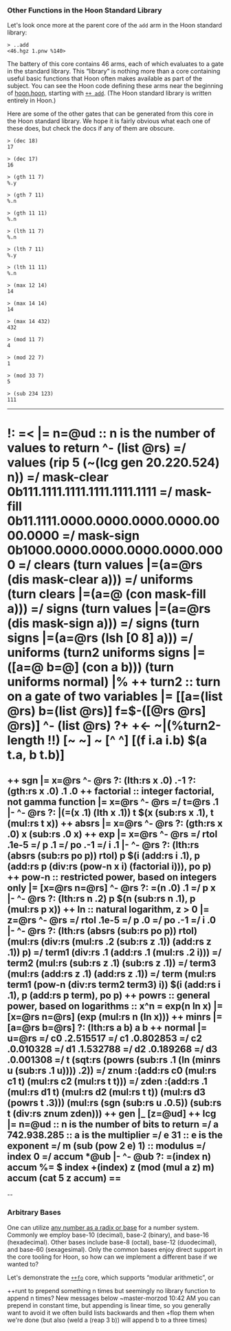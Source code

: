 ### Other Functions in the Hoon Standard Library

Let's look once more at the parent core of the `add` arm in the Hoon standard library:

```hoon
> ..add
<46.hgz 1.pnw %140>
```

The battery of this core contains 46 arms, each of which evaluates to a gate in the standard library.  This “library” is nothing more than a core containing useful basic functions that Hoon often makes available as part of the subject.  You can see the Hoon code defining these arms near the beginning of [hoon.hoon](https://github.com/urbit/urbit/blob/master/pkg/arvo/sys/hoon.hoon), starting with [`++ add`](https://github.com/urbit/urbit/blob/master/pkg/arvo/sys/hoon.hoon#L21).  (The Hoon standard library is written entirely in Hoon.)

Here are some of the other gates that can be generated from this core in the Hoon standard library.  We hope it is fairly obvious what each one of these does, but check the docs if any of them are obscure.  <!-- TODO really? rework this -->

```hoon
> (dec 18)
17

> (dec 17)
16

> (gth 11 7)
%.y

> (gth 7 11)
%.n

> (gth 11 11)
%.n

> (lth 11 7)
%.n

> (lth 7 11)
%.y

> (lth 11 11)
%.n

> (max 12 14)
14

> (max 14 14)
14

> (max 14 432)
432

> (mod 11 7)
4

> (mod 22 7)
1

> (mod 33 7)
5

> (sub 234 123)
111
```

---

!:
=<
|=  n=@ud  :: n is the number of values to return
^-  (list @rs)
=/  values  (rip 5 (~(lcg gen 20.220.524) n))
=/  mask-clear           0b111.1111.1111.1111.1111.1111
=/  mask-fill   0b11.1111.0000.0000.0000.0000.0000.0000
=/  mask-sign           0b1000.0000.0000.0000.0000.0000
=/  clears    (turn values |=(a=@rs (dis mask-clear a)))
=/  uniforms  (turn clears |=(a=@ (con mask-fill a)))
=/  signs     (turn values |=(a=@rs (dis mask-sign a)))
=/  signs     (turn signs |=(a=@rs (lsh [0 8] a)))
=/  uniforms  (turn2 uniforms signs |=([a=@ b=@] (con a b)))
(turn uniforms normal)
|%
++  turn2  :: turn on a gate of two variables
  |=  [[a=(list @rs) b=(list @rs)] f=$-([@rs @rs] @rs)]
  ^-  (list @rs)
  ?+  +<-  ~|(%turn2-length !!)
    [~ ~]  ~
    [^ ^]  [(f i.a i.b) $(a t.a, b t.b)]
  ==
++  sgn
  |=  x=@rs
  ^-  @rs
  ?:  (lth:rs x .0)  .-1
  ?:  (gth:rs x .0)  .1
  .0
++  factorial
  :: integer factorial, not gamma function
  |=  x=@rs
  ^-  @rs
  =/  t=@rs  .1
  |-  ^-  @rs
  ?:  |(=(x .1) (lth x .1))  t
  $(x (sub:rs x .1), t (mul:rs t x))
++  absrs
  |=  x=@rs  ^-  @rs
  ?:  (gth:rs x .0)
    x
  (sub:rs .0 x)
++  exp
  |=  x=@rs
  ^-  @rs
  =/  rtol  .1e-5
  =/  p   .1
  =/  po  .-1
  =/  i   .1
  |-  ^-  @rs
  ?:  (lth:rs (absrs (sub:rs po p)) rtol)  p
  $(i (add:rs i .1), p (add:rs p (div:rs (pow-n x i) (factorial i))), po p)
++  pow-n
  ::  restricted power, based on integers only
  |=  [x=@rs n=@rs]
  ^-  @rs
  ?:  =(n .0)  .1
  =/  p  x
  |-  ^-  @rs
  ?:  (lth:rs n .2)  p
  $(n (sub:rs n .1), p (mul:rs p x))
++  ln
  ::  natural logarithm, z > 0
  |=  z=@rs
  ^-  @rs
  =/  rtol  .1e-5
  =/  p   .0
  =/  po  .-1
  =/  i   .0
  |-  ^-  @rs
  ?:  (lth:rs (absrs (sub:rs po p)) rtol)
    (mul:rs (div:rs (mul:rs .2 (sub:rs z .1)) (add:rs z .1)) p)
  =/  term1  (div:rs .1 (add:rs .1 (mul:rs .2 i)))
  =/  term2  (mul:rs (sub:rs z .1) (sub:rs z .1))
  =/  term3  (mul:rs (add:rs z .1) (add:rs z .1))
  =/  term  (mul:rs term1 (pow-n (div:rs term2 term3) i))
  $(i (add:rs i .1), p (add:rs p term), po p)
++  powrs
  ::  general power, based on logarithms
  ::  x^n = exp(n ln x)
  |=  [x=@rs n=@rs]
  (exp (mul:rs n (ln x)))
++  minrs
  |=  [a=@rs b=@rs]
  ?:  (lth:rs a b)  a  b
++  normal
  |=  u=@rs
  =/  c0  .2.515517
  =/  c1  .0.802853
  =/  c2  .0.010328
  =/  d1  .1.532788
  =/  d2  .0.189268
  =/  d3  .0.001308
  =/  t  (sqt:rs (powrs (sub:rs .1 (ln (minrs u (sub:rs .1 u)))) .2))
  =/  znum  :(add:rs c0 (mul:rs c1 t) (mul:rs c2 (mul:rs t t)))
  =/  zden  :(add:rs .1 (mul:rs d1 t) (mul:rs d2 (mul:rs t t)) (mul:rs d3 (powrs t .3)))
  (mul:rs (sgn (sub:rs u .0.5)) (sub:rs t (div:rs znum zden)))
++  gen
  |_  [z=@ud]
  ++  lcg
    |=  n=@ud                 :: n is the number of bits to return
    =/  a  742.938.285        :: a is the multiplier
    =/  e  31                 :: e is the exponent
    =/  m  (sub (pow 2 e) 1)  :: modulus
    =/  index  0
    =/  accum  *@ub
    |-  ^-  @ub
    ?:  =(index n)  accum
    %=  $
      index  +(index)
      z      (mod (mul a z) m)
      accum  (cat 5 z accum)
    ==
  --
--


### Arbitrary Bases

One can utilize [any number as a radix or base](https://en.wikipedia.org/wiki/Radix) for a number system.  Commonly we employ base-10 (decimal), base-2 (binary), and base-16 (hexadecimal).  Other bases include base-8 (octal), base-12 (duodecimal), and base-60 (sexagesimal).  Only the common bases enjoy direct support in the core tooling for Hoon, so how can we implement a different base if we wanted to?

Let's demonstrate the [`++fo`](https://urbit.org/docs/hoon/reference/stdlib/3a#fo) core, which supports “modular arithmetic”, or 


 ++runt to prepend something n times but seemingly no library function to append n times?
New messages below
~master-morzod
10:42 AM
you can prepend in constant time, but appending is linear time, so you generally want to avoid it
we often build lists backwards and then +flop them when we're done
(but also (weld a (reap 3 b)) will append b to a three times)
